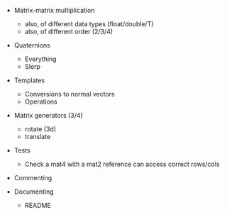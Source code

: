 

- Matrix-matrix multiplication
  - also, of different data types (float/double/T)
  - also, of different order (2/3/4)

- Quaternions
  - Everything
  - Slerp
- Templates
  - Conversions to normal vectors
  - Operations
- Matrix generators (3/4)
  - rotate (3d)
  - translate
- Tests
  - Check a mat4 with a mat2 reference can access correct rows/cols
- Commenting
- Documenting
  - README